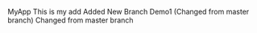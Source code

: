 MyApp
This is my add 
Added New Branch Demo1 (Changed from master branch)
Changed from master branch